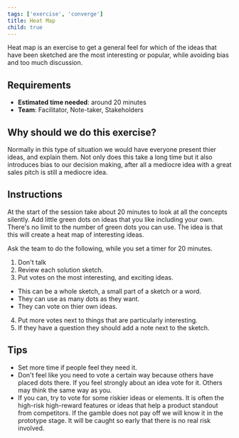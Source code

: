 ```yaml
---
tags: ['exercise', 'converge']
title: Heat Map
child: true
---
```


Heat map is an exercise to get a general feel for which of the ideas that have
been sketched are the most interesting or popular, while avoiding bias and too
much discussion.

## Requirements

- **Estimated time needed**: around 20 minutes
- **Team**: Facilitator, Note-taker, Stakeholders

## Why should we do this exercise?

Normally in this type of situation we would have everyone present thier ideas,
and explain them. Not only does this take a long time but it also introduces
bias to our decision making, after all a mediocre idea with a great sales pitch
is still a mediocre idea.

## Instructions

At the start of the session take about 20 minutes to look at all the concepts
silently. Add little green dots on ideas that you like including your own.
There's no limit to the number of green dots you can use. The idea is that this
will create a heat map of interesting ideas.

Ask the team to do the following, while you set a timer for 20 minutes.

1. Don't talk
2. Review each solution sketch.
3. Put votes on the most interesting, and exciting ideas.
  - This can be a whole sketch, a small part of a sketch or a word.
  - They can use as many dots as they want.
  - They can vote on thier own ideas.
4. Put more votes next to things that are particularly interesting.
5. If they have a question they should add a note next to the sketch.

## Tips

- Set more time if people feel they need it.
- Don't feel like you need to vote a certain way because others have placed
  dots there. If you feel strongly about an idea vote for it. Others may think
  the same way as you.
- If you can, try to vote for some riskier ideas or elements. It is often the
  high-risk high-reward features or ideas that help a product standout from
  competitors. If the gamble does not pay off we will know it in the prototype
  stage. It will be caught so early that there is no real risk involved.
